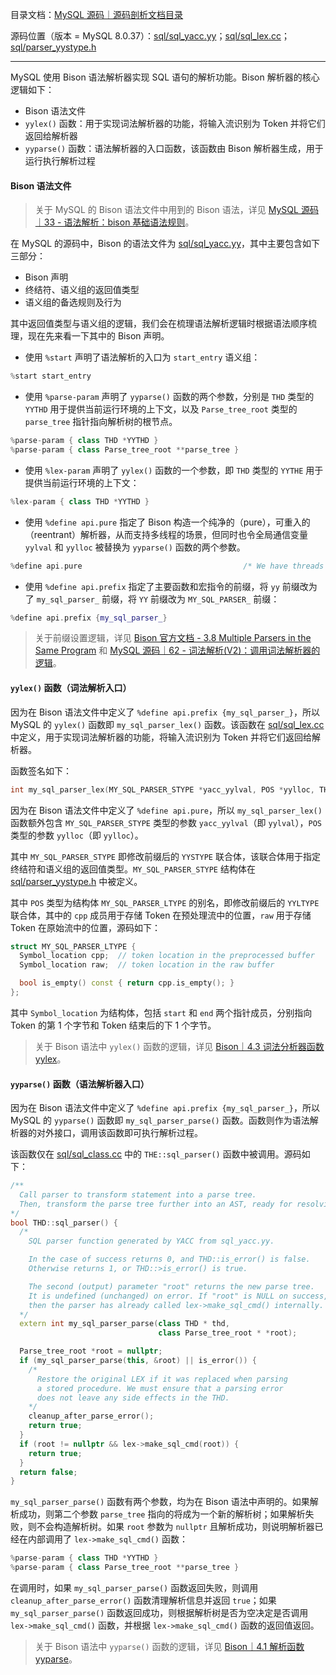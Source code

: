 目录文档：[MySQL 源码｜源码剖析文档目录](https://zhuanlan.zhihu.com/p/714761054)

源码位置（版本 = MySQL 8.0.37）：[sql/sql_yacc.yy](https://github.com/mysql/mysql-server/blob/trunk/sql/sql_yacc.yy)；[sql/sql_lex.cc](https://github.com/mysql/mysql-server/blob/trunk/sql/sql_lex.cc)；[sql/parser_yystype.h](https://github.com/mysql/mysql-server/blob/trunk/sql/parser_yystype.h)

---

MySQL 使用 Bison 语法解析器实现 SQL 语句的解析功能。Bison 解析器的核心逻辑如下：

- Bison 语法文件
- `yylex()` 函数：用于实现词法解析器的功能，将输入流识别为 Token 并将它们返回给解析器
- `yyparse()` 函数：语法解析器的入口函数，该函数由 Bison 解析器生成，用于运行执行解析过程

#### Bison 语法文件

> 关于 MySQL 的 Bison 语法文件中用到的 Bison 语法，详见 [MySQL 源码｜33 - 语法解析：bison 基础语法规则](https://zhuanlan.zhihu.com/p/714779214)。

在 MySQL 的源码中，Bison 的语法文件为 [sql/sql_yacc.yy](https://github.com/mysql/mysql-server/blob/trunk/sql/sql_yacc.yy)，其中主要包含如下三部分：

- Bison 声明
- 终结符、语义组的返回值类型
- 语义组的备选规则及行为

其中返回值类型与语义组的逻辑，我们会在梳理语法解析逻辑时根据语法顺序梳理，现在先来看一下其中的 Bison 声明。

- 使用 `%start` 声明了语法解析的入口为 `start_entry` 语义组：

```C++
%start start_entry
```

- 使用 `%parse-param` 声明了 `yyparse()` 函数的两个参数，分别是 `THD` 类型的 `YYTHD` 用于提供当前运行环境的上下文，以及 `Parse_tree_root` 类型的 `parse_tree` 指针指向解析树的根节点。

```C++
%parse-param { class THD *YYTHD }
%parse-param { class Parse_tree_root **parse_tree }
```

- 使用 `%lex-param` 声明了 `yylex()` 函数的一个参数，即 `THD` 类型的 `YYTHE` 用于提供当前运行环境的上下文：

```C++
%lex-param { class THD *YYTHD }
```

- 使用 `%define api.pure` 指定了 Bison 构造一个纯净的（pure），可重入的（reentrant）解析器，从而支持多线程的场景，但同时也令全局通信变量 `yylval` 和 `yylloc` 被替换为 `yyparse()` 函数的两个参数。

```C++
%define api.pure                                    /* We have threads */
```

- 使用 `%define api.prefix` 指定了主要函数和宏指令的前缀，将 `yy` 前缀改为了 `my_sql_parser_` 前缀，将 `YY` 前缀改为 `MY_SQL_PARSER_` 前缀：

```C++
%define api.prefix {my_sql_parser_}
```

> 关于前缀设置逻辑，详见 [Bison 官方文档 - 3.8 Multiple Parsers in the Same Program](https://www.gnu.org/software/bison/manual/bison.html#Multiple-Parsers) 和 [MySQL 源码｜62 - 词法解析(V2)：调用词法解析器的逻辑](https://zhuanlan.zhihu.com/p/716898493)。

#### `yylex()` 函数（词法解析入口）

因为在 Bison 语法文件中定义了 `%define api.prefix {my_sql_parser_}`，所以 MySQL 的 `yylex()` 函数即 `my_sql_parser_lex()` 函数。该函数在 [sql/sql_lex.cc](https://github.com/mysql/mysql-server/blob/trunk/sql/sql_lex.cc) 中定义，用于实现词法解析器的功能，将输入流识别为 Token 并将它们返回给解析器。

函数签名如下：

```C++
int my_sql_parser_lex(MY_SQL_PARSER_STYPE *yacc_yylval, POS *yylloc, THD *thd)
```

因为在 Bison 语法文件中定义了 `%define api.pure`，所以 `my_sql_parser_lex()` 函数额外包含 `MY_SQL_PARSER_STYPE` 类型的参数 `yacc_yylval`（即 `yylval`），`POS` 类型的参数 `yylloc`（即 `yylloc`）。

其中 `MY_SQL_PARSER_STYPE` 即修改前缀后的 `YYSTYPE` 联合体，该联合体用于指定终结符和语义组的返回值类型。`MY_SQL_PARSER_STYPE` 结构体在 [sql/parser_yystype.h](https://github.com/mysql/mysql-server/blob/trunk/sql/parser_yystype.h) 中被定义。

其中 `POS` 类型为结构体 `MY_SQL_PARSER_LTYPE` 的别名，即修改前缀后的 `YYLTYPE` 联合体，其中的 `cpp` 成员用于存储 Token 在预处理流中的位置，`raw` 用于存储 Token 在原始流中的位置，源码如下：

```C++
struct MY_SQL_PARSER_LTYPE {
  Symbol_location cpp;  // token location in the preprocessed buffer
  Symbol_location raw;  // token location in the raw buffer

  bool is_empty() const { return cpp.is_empty(); }
};
```

其中 `Symbol_location` 为结构体，包括 `start` 和 `end` 两个指针成员，分别指向 Token 的第 1 个字节和 Token 结束后的下 1 个字节。

> 关于 Bison 语法中 `yylex()` 函数的逻辑，详见 [Bison｜4.3 词法分析器函数 yylex](https://zhuanlan.zhihu.com/p/720382621)。

#### `yyparse()` 函数（语法解析器入口）

因为在 Bison 语法文件中定义了 `%define api.prefix {my_sql_parser_}`，所以 MySQL 的 `yyparse()` 函数即 `my_sql_parser_parse()` 函数。函数则作为语法解析器的对外接口，调用该函数即可执行解析过程。

该函数仅在 [sql/sql_class.cc](https://github.com/mysql/mysql-server/blob/trunk/sql/sql_class.cc) 中的 `THE::sql_parser()` 函数中被调用。源码如下：

```C++
/**
  Call parser to transform statement into a parse tree.
  Then, transform the parse tree further into an AST, ready for resolving.
*/
bool THD::sql_parser() {
  /*
    SQL parser function generated by YACC from sql_yacc.yy.

    In the case of success returns 0, and THD::is_error() is false.
    Otherwise returns 1, or THD::>is_error() is true.

    The second (output) parameter "root" returns the new parse tree.
    It is undefined (unchanged) on error. If "root" is NULL on success,
    then the parser has already called lex->make_sql_cmd() internally.
  */
  extern int my_sql_parser_parse(class THD * thd,
                                 class Parse_tree_root * *root);

  Parse_tree_root *root = nullptr;
  if (my_sql_parser_parse(this, &root) || is_error()) {
    /*
      Restore the original LEX if it was replaced when parsing
      a stored procedure. We must ensure that a parsing error
      does not leave any side effects in the THD.
    */
    cleanup_after_parse_error();
    return true;
  }
  if (root != nullptr && lex->make_sql_cmd(root)) {
    return true;
  }
  return false;
}
```

`my_sql_parser_parse()` 函数有两个参数，均为在 Bison 语法中声明的。如果解析成功，则第二个参数 `parse_tree` 指向的将成为一个新的解析树；如果解析失败，则不会构造解析树。如果 `root` 参数为 `nullptr` 且解析成功，则说明解析器已经在内部调用了 `lex->make_sql_cmd()` 函数：

```C++
%parse-param { class THD *YYTHD }
%parse-param { class Parse_tree_root **parse_tree }
```

在调用时，如果 `my_sql_parser_parse()` 函数返回失败，则调用 `cleanup_after_parse_error()` 函数清理解析信息并返回 `true`；如果 `my_sql_parser_parse()` 函数返回成功，则根据解析树是否为空决定是否调用 `lex->make_sql_cmd()` 函数，并根据 `lex->make_sql_cmd()` 函数的返回值返回。

> 关于 Bison 语法中 `yyparse()` 函数的逻辑，详见 [Bison｜4.1 解析函数 yyparse](https://zhuanlan.zhihu.com/p/720431034)。
